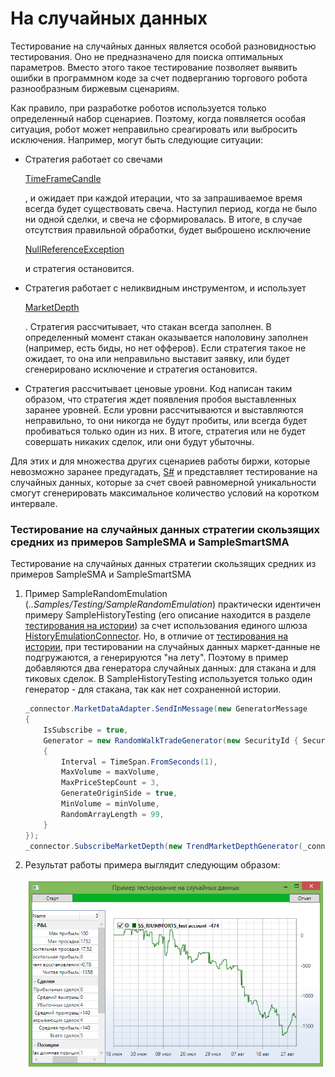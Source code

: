 # На случайных данных

Тестирование на случайных данных является особой разновидностью тестирования. Оно не предназначено для поиска оптимальных параметров. Вместо этого такое тестирование позволяет выявить ошибки в программном коде за счет подверганию торгового робота разнообразным биржевым сценариям. 

Как правило, при разработке роботов используется только определенный набор сценариев. Поэтому, когда появляется особая ситуация, робот может неправильно среагировать или выбросить исключения. Например, могут быть следующие ситуации: 

- Стратегия работает со свечами 

  [TimeFrameCandle](../api/StockSharp.Algo.Candles.TimeFrameCandle.html)

  , и ожидает при каждой итерации, что за запрашиваемое время всегда будет существовать свеча. Наступил период, когда не было ни одной сделки, и свеча не сформировалась. В итоге, в случае отсутствия правильной обработки, будет выброшено исключение 

  [NullReferenceException](../api/System.NullReferenceException.html)

   и стратегия остановится. 
- Стратегия работает с неликвидным инструментом, и использует 

  [MarketDepth](../api/StockSharp.BusinessEntities.MarketDepth.html)

  . Стратегия рассчитывает, что стакан всегда заполнен. В определенный момент стакан оказывается наполовину заполнен (например, есть биды, но нет офферов). Если стратегия такое не ожидает, то она или неправильно выставит заявку, или будет сгенерировано исключение и стратегия остановится. 
- Стратегия рассчитывает ценовые уровни. Код написан таким образом, что стратегия ждет появления пробоя выставленных заранее уровней. Если уровни рассчитываются и выставляются неправильно, то они никогда не будут пробиты, или всегда будет пробиваться только один из них. В итоге, стратегия или не будет совершать никаких сделок, или они будут убыточны. 

Для этих и для множества других сценариев работы биржи, которые невозможно заранее предугадать, [S\#](StockSharpAbout.md) и представляет тестирование на случайных данных, которые за счет своей равномерной уникальности смогут сгенерировать максимальное количество условий на коротком интервале. 

### Тестирование на случайных данных стратегии скользящих средних из примеров SampleSMA и SampleSmartSMA

Тестирование на случайных данных стратегии скользящих средних из примеров SampleSMA и SampleSmartSMA

1. Пример SampleRandomEmulation (*..Samples\/Testing\/SampleRandomEmulation*) практически идентичен примеру SampleHistoryTesting (его описание находится в разделе [тестирования на истории](StrategyTestingHistory.md)) за счет использования единого шлюза [HistoryEmulationConnector](../api/StockSharp.Algo.Testing.HistoryEmulationConnector.html). Но, в отличие от [тестирования на истории](StrategyTestingHistory.md), при тестировании на случайных данных маркет\-данные не подгружаются, а генерируются "на лету". Поэтому в пример добавляются два генератора случайных данных: для стакана и для тиковых сделок. В SampleHistoryTesting используется только один генератор \- для стакана, так как нет сохраненной истории. 

   ```cs
   _connector.MarketDataAdapter.SendInMessage(new GeneratorMessage
   {
       IsSubscribe = true,
       Generator = new RandomWalkTradeGenerator(new SecurityId { SecurityCode = security.Code })
       {
           Interval = TimeSpan.FromSeconds(1),
           MaxVolume = maxVolume,
           MaxPriceStepCount = 3,	
           GenerateOriginSide = true,
           MinVolume = minVolume,
           RandomArrayLength = 99,
       }
   });
   _connector.SubscribeMarketDepth(new TrendMarketDepthGenerator(_connector.GetSecurityId(security)) { GenerateDepthOnEachTrade = false });
   ```
2. Результат работы примера выглядит следующим образом: 

   ![sampleemulationtest](../images/sample_emulation_test.png)
